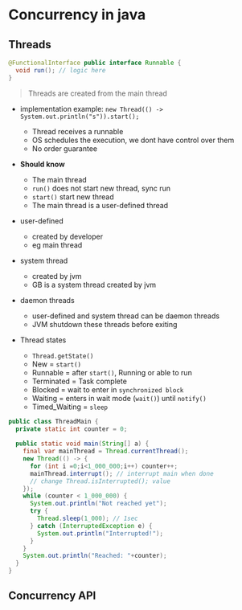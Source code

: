 # Concurrency in java

## Threads

```java
@FunctionalInterface public interface Runnable {
  void run(); // logic here
}
```

> Threads are created from the main thread

- implementation example: `new Thread(() -> System.out.println("s")).start();`
  - Thread receives a runnable
  - OS schedules the execution, we dont have control over them
  - No order guarantee

- **Should know**
  - The main thread
  - `run()` does not start new thread, sync run
  - `start()`  start new thread
  - The main thread is a user-defined thread

- user-defined
  - created by developer
  - eg main thread
- system thread
  - created by jvm
  - GB is a system thread created by jvm
- daemon threads
  - user-defined and system thread can be daemon threads
  - JVM shutdown these threads before exiting

- Thread states
  - `Thread.getState()`
  - New = `start()`
  - Runnable = after `start()`, Running or able to run
  - Terminated = Task complete
  - Blocked = wait to enter in `synchronized block`
  - Waiting = enters in wait mode (`wait()`) until `notify()`
  - Timed_Waiting = `sleep`

```java
public class ThreadMain {
  private static int counter = 0;
  
  public static void main(String[] a) {
    final var mainThread = Thread.currentThread();
    new Thread(() -> {
      for (int i =0;i<1_000_000;i++) counter++;
      mainThread.interrupt(); // interrupt main when done
      // change Thread.isInterrupted(); value
    });
    while (counter < 1_000_000) {
      System.out.println("Not reached yet");
      try {
        Thread.sleep(1_000); // 1sec
      } catch (InterruptedException e) {
        System.out.println("Interrupted!");
      }
    }
    System.out.println("Reached: "+counter);
  }
}
```

## Concurrency API


